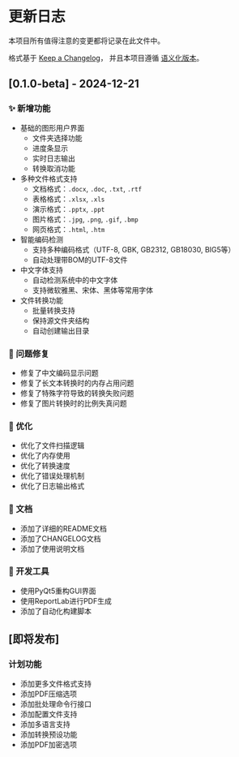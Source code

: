 # 更新日志

本项目所有值得注意的变更都将记录在此文件中。

格式基于 [Keep a Changelog](https://keepachangelog.com/zh-CN/1.0.0/)，
并且本项目遵循 [语义化版本](https://semver.org/lang/zh-CN/)。

## [0.1.0-beta] - 2024-12-21

### ✨ 新增功能

- 基础的图形用户界面
  - 文件夹选择功能
  - 进度条显示
  - 实时日志输出
  - 转换取消功能
- 多种文件格式支持
  - 文档格式：`.docx`, `.doc`, `.txt`, `.rtf`
  - 表格格式：`.xlsx`, `.xls`
  - 演示格式：`.pptx`, `.ppt`
  - 图片格式：`.jpg`, `.png`, `.gif`, `.bmp`
  - 网页格式：`.html`, `.htm`
- 智能编码检测
  - 支持多种编码格式（UTF-8, GBK, GB2312, GB18030, BIG5等）
  - 自动处理带BOM的UTF-8文件
- 中文字体支持
  - 自动检测系统中的中文字体
  - 支持微软雅黑、宋体、黑体等常用字体
- 文件转换功能
  - 批量转换支持
  - 保持源文件夹结构
  - 自动创建输出目录

### 🐛 问题修复

- 修复了中文编码显示问题
- 修复了长文本转换时的内存占用问题
- 修复了特殊字符导致的转换失败问题
- 修复了图片转换时的比例失真问题

### 🔧 优化

- 优化了文件扫描逻辑
- 优化了内存使用
- 优化了转换速度
- 优化了错误处理机制
- 优化了日志输出格式

### 📝 文档

- 添加了详细的README文档
- 添加了CHANGELOG文档
- 添加了使用说明文档

### 🔨 开发工具

- 使用PyQt5重构GUI界面
- 使用ReportLab进行PDF生成
- 添加了自动化构建脚本

## [即将发布]

### 计划功能

- 添加更多文件格式支持
- 添加PDF压缩选项
- 添加批处理命令行接口
- 添加配置文件支持
- 添加多语言支持
- 添加转换预设功能
- 添加PDF加密选项 